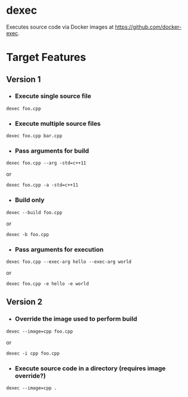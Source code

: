 # dexec
Executes source code via Docker images at https://github.com/docker-exec.

# Target Features

## Version 1

- ### Execute single source file
```
dexec foo.cpp
```

- ### Execute multiple source files
```
dexec foo.cpp bar.cpp
```

- ### Pass arguments for build
```
dexec foo.cpp --arg -std=c++11
```
or
```
dexec foo.cpp -a -std=c++11
```

- ### Build only
```
dexec --build foo.cpp
```
or
```
dexec -b foo.cpp
```

- ### Pass arguments for execution
```
dexec foo.cpp --exec-arg hello --exec-arg world
```
or
```
dexec foo.cpp -e hello -e world
```

## Version 2

- ### Override the image used to perform build
```
dexec --image=cpp foo.cpp
```
or
```
dexec -i cpp foo.cpp
```

- ### Execute source code in a directory (requires image override?)
```
dexec --image=cpp .
```